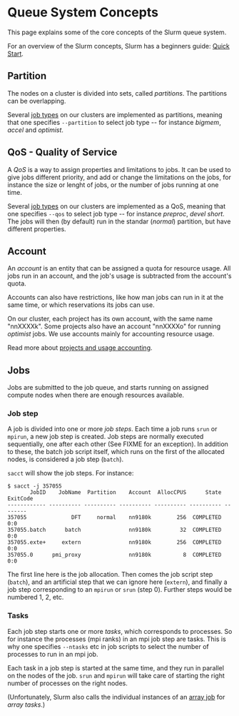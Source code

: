 # Queue System Concepts

This page explains some of the core concepts of the Slurm queue system.

For an overview of the Slurm concepts, Slurm has a beginners guide:
[Quick Start](https://slurm.schedmd.com/quickstart.html).

## Partition
The nodes on a cluster is divided into sets, called _partitions_.  The
partitions can be overlapping.

Several [job types](job_types.md) on our clusters are implemented as
partitions, meaning that one specifies `--partition` to select job
type -- for instance _bigmem_, _accel_ and _optimist_.

## QoS - Quality of Service
A _QoS_ is a way to assign properties and limitations to jobs.  It can
be used to give jobs different priority, and add or change the
limitations on the jobs, for instance the size or lenght of jobs, or
the number of jobs running at one time.

Several [job types](job_types.md) on our clusters are implemented as a
QoS, meaning that one specifies `--qos` to select job type -- for
instance _preproc_, _devel_ _short_.  The jobs will then (by default)
run in the standar (_normal_) partition, but have different
properties.

## Account
An _account_ is an entity that can be assigned a quota for resource
usage.  All jobs run in an account, and the job's usage is subtracted
from the account's quota.

Accounts can also have restrictions, like how man jobs can run in it
at the same time, or which reservations its jobs can use.

On our cluster, each project has its own account, with the same name
"nnXXXXk".  Some projects also have an account "nnXXXXo" for running
_optimist_ jobs.  We use accounts mainly for accounting resource
usage.

Read more about [projects and usage accounting](projects.md).

## Jobs
Jobs are submitted to the job queue, and starts running on assigned
compute nodes when there are enough resources available.

### Job step
A job is divided into one or more _job steps_.  Each time a job runs
`srun` or `mpirun`, a new job step is created.  Job steps are normally
executed sequentially, one after each other (See FIXME for an
exception).  In addition to these, the batch job script itself, which
runs on the first of the allocated nodes, is considered a job step
(`batch`).

`sacct` will show the job steps.  For instance:

	$ sacct -j 357055
		   JobID    JobName  Partition    Account  AllocCPUS      State ExitCode 
	------------ ---------- ---------- ---------- ---------- ---------- -------- 
	357055              DFT     normal    nn9180k        256  COMPLETED      0:0 
	357055.batch      batch               nn9180k         32  COMPLETED      0:0 
	357055.exte+     extern               nn9180k        256  COMPLETED      0:0 
	357055.0      pmi_proxy               nn9180k          8  COMPLETED      0:0 

The first line here is the job allocation.  Then comes the job script
step (`batch`), and an artificial step that we can ignore here
(`extern`), and finally a job step corresponding to an `mpirun` or
`srun` (step 0).  Further steps would be numbered 1, 2, etc.

### Tasks
Each job step starts one or more _tasks_, which corresponds to
processes.  So for instance the processes (mpi ranks) in an mpi job
step are tasks.  This is why one specifies `--ntasks` etc in job
scripts to select the number of processes to run in an mpi job.

Each task in a job step is started at the same time, and they run in
parallel on the nodes of the job.  `srun` and `mpirun` will take care
of starting the right number of processes on the right nodes.

(Unfortunately, Slurm also calls the individual instances of an [array
job](array_jobs.md) for _array tasks_.)
